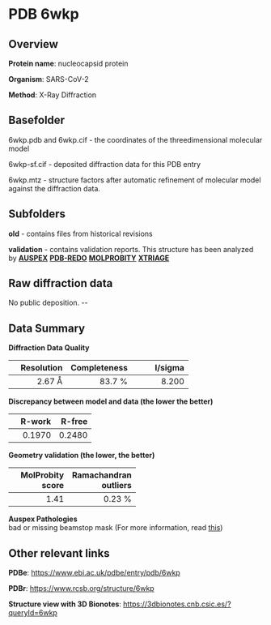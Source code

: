 # PDB 6wkp

## Overview

**Protein name**: nucleocapsid protein

**Organism**: SARS-CoV-2

**Method**: X-Ray Diffraction

## Basefolder

6wkp.pdb and 6wkp.cif - the coordinates of the threedimensional molecular model

6wkp-sf.cif - deposited diffraction data for this PDB entry

6wkp.mtz - structure factors after automatic refinement of molecular model against the diffraction data.

## Subfolders



**old** - contains files from historical revisions

**validation** - contains validation reports. This structure has been analyzed by [**AUSPEX**](https://github.com/thorn-lab/coronavirus_structural_task_force/tree/master/pdb/nucleocapsid_protein/SARS-CoV-2/6wkp/validation/auspex) [**PDB-REDO**](https://github.com/thorn-lab/coronavirus_structural_task_force/tree/master/pdb/nucleocapsid_protein/SARS-CoV-2/6wkp/validation/pdb-redo) [**MOLPROBITY**](https://github.com/thorn-lab/coronavirus_structural_task_force/tree/master/pdb/nucleocapsid_protein/SARS-CoV-2/6wkp/validation/molprobity) [**XTRIAGE**](https://github.com/thorn-lab/coronavirus_structural_task_force/blob/master/pdb/nucleocapsid_protein/SARS-CoV-2/6wkp/validation/Xtriage_output.log) 

## Raw diffraction data

No public deposition. --<br> 

## Data Summary
**Diffraction Data Quality**

|   | Resolution | Completeness| I/sigma |
|---|-------------:|----------------:|--------------:|
|   |2.67 Å|83.7  %|<img width=50/>8.200|

**Discrepancy between model and data (the lower the better)**

|   | **R-work**| **R-free**   
|---|-------------:|----------------:|           
||  0.1970|  0.2480|

**Geometry validation (the lower, the better)**

|   |**MolProbity<br>score**| **Ramachandran<br>outliers** 
|---|-------------:|----------------:|
||  1.41|  0.23 %|

**Auspex Pathologies**<br> bad or missing beamstop mask (For more information, read [this](https://github.com/thorn-lab/coronavirus_structural_task_force/blob/master/pdb/nucleocapsid_protein/SARS-CoV-2/6wkp/validation/auspex/6wkp_auspex_comments.txt))

 



## Other relevant links 
**PDBe**:  https://www.ebi.ac.uk/pdbe/entry/pdb/6wkp
 
**PDBr**: https://www.rcsb.org/structure/6wkp 

**Structure view with 3D Bionotes**: https://3dbionotes.cnb.csic.es/?queryId=6wkp

